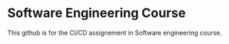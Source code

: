 # Software Engineering Course

This github is for the CI/CD assignement in Software engineering course.
